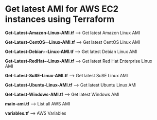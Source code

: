 # Get latest AMI for AWS EC2 instances using Terraform

**Get-Latest-Amazon-Linux-AMI.tf** --> Get latest Amazon Linux AMI

**Get-Latest-CentOS--Linux-AMI.tf** --> Get latest CentOS Linux AMI

**Get-Latest-Debian--Linux-AMI.tf** --> Get latest Debian Linux AMI

**Get-Latest-RedHat--Linux-AMI.tf** --> Get latest Red Hat Enterprise Linux AMI

**Get-Latest-SuSE-Linux-AMI.tf** --> Get latest SuSE Linux AMI

**Get-Latest-Ubuntu-Linux-AMI.tf** --> Get latest Ubuntu Linux AMI

**Get-Latest-Windows-AMI.tf** --> Get latest Windows AMI

**main-ami.tf** --> List all AWS AMI

**variables.tf** --> AWS Variables
